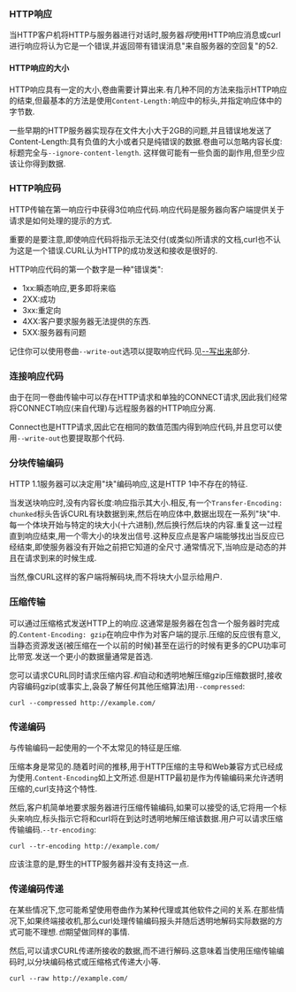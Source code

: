 
### HTTP响应

当HTTP客户机将HTTP与服务器进行对话时,服务器*将*使用HTTP响应消息或curl进行响应将认为它是一个错误,并返回带有错误消息"来自服务器的空回复"的52.

#### HTTP响应的大小

HTTP响应具有一定的大小,卷曲需要计算出来.有几种不同的方法来指示HTTP响应的结束,但最基本的方法是使用`Content-Length:`响应中的标头,并指定响应体中的字节数.

一些早期的HTTP服务器实现存在文件大小大于2GB的问题,并且错误地发送了Content-Length:具有负值的大小或者只是纯错误的数据.卷曲可以忽略内容长度:标题完全与`--ignore-content-length`. 这样做可能有一些负面的副作用,但至少应该让你得到数据.

### HTTP响应码

HTTP传输在第一响应行中获得3位响应代码.响应代码是服务器向客户端提供关于请求是如何处理的提示的方式.

重要的是要注意,即使响应代码将指示无法交付(或类似)所请求的文档,curl也不认为这是一个错误.CURL认为HTTP的成功发送和接收是很好的.

HTTP响应代码的第一个数字是一种"错误类":

-   1xx:瞬态响应,更多即将来临
-   2XX:成功
-   3xx:重定向
-   4XX:客户要求服务器无法提供的东西.
-   5XX:服务器有问题

记住你可以使用卷曲`--write-out`选项以提取响应代码.见[--写出来](usingcurl-verbose.md#--writeout)部分.

### 连接响应代码

由于在同一卷曲传输中可以存在HTTP请求和单独的CONNECT请求,因此我们经常将CONNECT响应(来自代理)与远程服务器的HTTP响应分离.

Connect也是HTTP请求,因此它在相同的数值范围内得到响应代码,并且您可以使用`--write-out`也要提取那个代码.

### 分块传输编码

HTTP 1.1服务器可以决定用"块"编码响应,这是HTTP 1中不存在的特征.

当发送块响应时,没有内容长度:响应指示其大小.相反,有一个`Transfer-Encoding: chunked`标头告诉CURL有块数据到来,然后在响应体中,数据出现在一系列"块"中.每一个体块开始与特定的块大小(十六进制),然后换行然后块的内容.重复这一过程直到响应结束,用一个零大小的块发出信号.这种反应点是客户端能够找出当反应已经结束,即使服务器没有开始之前把它知道的全尺寸.通常情况下,当响应是动态的并且在请求到来的时候生成.

当然,像CURL这样的客户端将解码块,而不将块大小显示给用户.

### 压缩传输

可以通过压缩格式发送HTTP上的响应.这通常是服务器在包含一个服务器时完成的.`Content-Encoding: gzip`在响应中作为对客户端的提示.压缩的反应很有意义,当静态资源发送(被压缩在一个以前的时候)甚至在运行的时候有更多的CPU功率可比带宽.发送一个更小的数据量通常是首选.

您可以请求CURL同时请求压缩内容.*和*自动和透明地解压缩gzip压缩数据时,接收内容编码gzip(或事实上,袅袅了解任何其他压缩算法)用`--compressed`:

```
curl --compressed http://example.com/
```

### 传递编码

与传输编码一起使用的一个不太常见的特征是压缩.

压缩本身是常见的.随着时间的推移,用于HTTP压缩的主导和Web兼容方式已经成为使用.`Content-Encoding`如上文所述.但是HTTP最初是作为传输编码来允许透明压缩的,curl支持这个特性.

然后,客户机简单地要求服务器进行压缩传输编码,如果可以接受的话,它将用一个标头来响应,标头指示它将和curl将在到达时透明地解压缩该数据.用户可以请求压缩传输编码.`--tr-encoding`:

```
curl --tr-encoding http://example.com/
```

应该注意的是,野生的HTTP服务器并没有支持这一点.

### 传递编码传递

在某些情况下,您可能希望使用卷曲作为某种代理或其他软件之间的关系.在那些情况下,如果终端接收机,那么curl处理传输编码报头并随后透明地解码实际数据的方式可能不理想.*也*期望做同样的事情.

然后,可以请求CURL传递所接收的数据,而不进行解码.这意味着当使用压缩传输编码时,以分块编码格式或压缩格式传递大小等.

```
curl --raw http://example.com/
```

